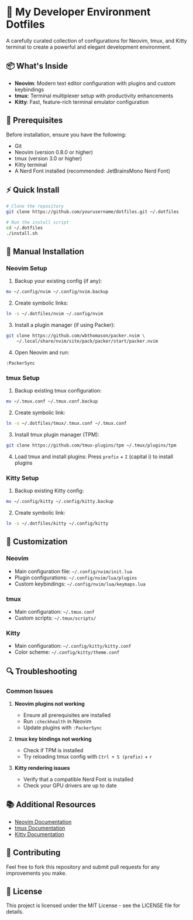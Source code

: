 # 🚀 My Developer Environment Dotfiles

A carefully curated collection of configurations for Neovim, tmux, and Kitty terminal to create a powerful and elegant development environment.

## 📦 What's Inside

- **Neovim**: Modern text editor configuration with plugins and custom keybindings
- **tmux**: Terminal multiplexer setup with productivity enhancements
- **Kitty**: Fast, feature-rich terminal emulator configuration

## 🔧 Prerequisites

Before installation, ensure you have the following:

- Git
- Neovim (version 0.8.0 or higher)
- tmux (version 3.0 or higher)
- Kitty terminal
- A Nerd Font installed (recommended: JetBrainsMono Nerd Font)

## ⚡ Quick Install

```bash
# Clone the repository
git clone https://github.com/yourusername/dotfiles.git ~/.dotfiles

# Run the install script
cd ~/.dotfiles
./install.sh
```

## 📝 Manual Installation

### Neovim Setup

1. Backup your existing config (if any):
```bash
mv ~/.config/nvim ~/.config/nvim.backup
```

2. Create symbolic links:
```bash
ln -s ~/.dotfiles/nvim ~/.config/nvim
```

3. Install a plugin manager (if using Packer):
```bash
git clone https://github.com/wbthomason/packer.nvim \
    ~/.local/share/nvim/site/pack/packer/start/packer.nvim
```

4. Open Neovim and run:
```
:PackerSync
```

### tmux Setup

1. Backup existing tmux configuration:
```bash
mv ~/.tmux.conf ~/.tmux.conf.backup
```

2. Create symbolic link:
```bash
ln -s ~/.dotfiles/tmux/.tmux.conf ~/.tmux.conf
```

3. Install tmux plugin manager (TPM):
```bash
git clone https://github.com/tmux-plugins/tpm ~/.tmux/plugins/tpm
```

4. Load tmux and install plugins:
Press `prefix` + `I` (capital i) to install plugins

### Kitty Setup

1. Backup existing Kitty config:
```bash
mv ~/.config/kitty ~/.config/kitty.backup
```

2. Create symbolic link:
```bash
ln -s ~/.dotfiles/kitty ~/.config/kitty
```

## 🎨 Customization

### Neovim
- Main configuration file: `~/.config/nvim/init.lua`
- Plugin configurations: `~/.config/nvim/lua/plugins`
- Custom keybindings: `~/.config/nvim/lua/keymaps.lua`

### tmux
- Main configuration: `~/.tmux.conf`
- Custom scripts: `~/.tmux/scripts/`

### Kitty
- Main configuration: `~/.config/kitty/kitty.conf`
- Color scheme: `~/.config/kitty/theme.conf`

## 🔍 Troubleshooting

### Common Issues

1. **Neovim plugins not working**
   - Ensure all prerequisites are installed
   - Run `:checkhealth` in Neovim
   - Update plugins with `:PackerSync`

2. **tmux key bindings not working**
   - Check if TPM is installed
   - Try reloading tmux config with `Ctrl + S (prefix)` + `r`

3. **Kitty rendering issues**
   - Verify that a compatible Nerd Font is installed
   - Check your GPU drivers are up to date

## 📚 Additional Resources

- [Neovim Documentation](https://neovim.io/doc/)
- [tmux Documentation](https://github.com/tmux/tmux/wiki)
- [Kitty Documentation](https://sw.kovidgoyal.net/kitty/)

## 🤝 Contributing

Feel free to fork this repository and submit pull requests for any improvements you make.

## 📄 License

This project is licensed under the MIT License - see the LICENSE file for details.
